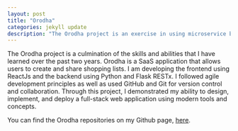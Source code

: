 ```yaml
---
layout: post
title: "Orodha"
categories: jekyll update
description: "The Orodha project is an exercise in using microservice based architecture to build an application which can be deployed on cloud infrastructure using automated processes."
---
```


The Orodha project is a culmination of the skills and abilities that I have learned over the past two years.
Orodha is a SaaS application that allows users to create and share shopping lists. I am developing the frontend using ReactJs and the backend using Python and Flask RESTx. I followed agile development principles as well as used GitHub and Git for version control and collaboration. Through this project, I demonstrated my ability to design, implement, and deploy a full-stack web application using modern tools and concepts.

You can find the Orodha repositories on my Github page, [here][edison-stuart-github].

[edison-stuart-github]: "https://github.com/Edison-Stuart"
